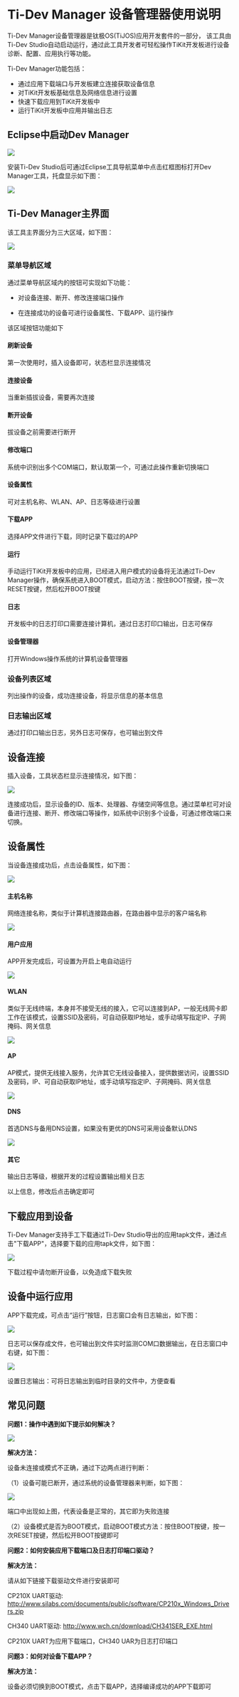 # Ti-Dev Manager 设备管理器使用说明

Ti-Dev Manager设备管理器是钛极OS(TiJOS)应用开发套件的一部分， 该工具由Ti-Dev Studio自动启动运行，通过此工具开发者可轻松操作TiKit开发板进行设备诊断、配置、应用执行等功能。

Ti-Dev Manager功能包括：

- 通过应用下载端口与开发板建立连接获取设备信息
- 对TiKit开发板基础信息及网络信息进行设置
- 快速下载应用到TiKit开发板中
- 运行TiKit开发板中应用并输出日志


## Eclipse中启动Dev Manager

![](.\img\vstools.png)

安装Ti-Dev Studio后可通过Eclipse工具导航菜单中点击红框图标打开Dev Manager工具，托盘显示如下图：

![](.\img\MgrTryicon.png)

## Ti-Dev Manager主界面

该工具主界面分为三大区域，如下图：

![](.\img\toolmain.png)

### 菜单导航区域

通过菜单导航区域内的按钮可实现如下功能：

- 对设备连接、断开、修改连接端口操作

- 在连接成功的设备可进行设备属性、下载APP、运行操作

该区域按钮功能如下

#### 刷新设备

第一次使用时，插入设备即可，状态栏显示连接情况

#### 连接设备

当重新插拔设备，需要再次连接

#### 断开设备

拔设备之前需要进行断开

#### 修改端口

系统中识别出多个COM端口，默认取第一个，可通过此操作重新切换端口

#### 设备属性

可对主机名称、WLAN、AP、日志等级进行设置

#### 下载APP

选择APP文件进行下载，同时记录下载过的APP

#### 运行

手动运行TiKit开发板中的应用，已经进入用户模式的设备将无法通过Ti-Dev Manager操作，确保系统进入BOOT模式，启动方法：按住BOOT按键，按一次RESET按键，然后松开BOOT按键

#### 日志

开发板中的日志打印口需要连接计算机，通过日志打印口输出，日志可保存

#### 设备管理器

打开Windows操作系统的计算机设备管理器

### 设备列表区域

列出操作的设备，成功连接设备，将显示信息的基本信息

### 日志输出区域

通过打印口输出日志，另外日志可保存，也可输出到文件

## 设备连接

插入设备，工具状态栏显示连接情况，如下图：

![](.\img\DevInfo.png)

连接成功后，显示设备的ID、版本、处理器、存储空间等信息。通过菜单栏可对设备进行连接、断开、修改端口等操作，如系统中识别多个设备，可通过修改端口来切换。

## 设备属性

当设备连接成功后，点击设备属性，如下图：

![](.\img\netinfo.png)



#### 主机名称

网络连接名称，类似于计算机连接路由器，在路由器中显示的客户端名称

![](.\img\netinfoUserApp.png)

#### 用户应用

APP开发完成后，可设置为开启上电自动运行

![](.\img\netinfo2.png)

#### WLAN

类似于无线终端，本身并不接受无线的接入，它可以连接到AP，一般无线网卡即工作在该模式，设置SSID及密码，可自动获取IP地址，或手动填写指定IP、子网掩码、网关信息

![](.\img\netinfo3.png)

#### AP

AP模式，提供无线接入服务，允许其它无线设备接入，提供数据访问，设置SSID及密码，IP、可自动获取IP地址，或手动填写指定IP、子网掩码、网关信息

![](.\img\netinfo4.png)

#### DNS

首选DNS与备用DNS设置，如果没有更优的DNS可采用设备默认DNS

![](.\img\netinfo5.png)

#### 其它

输出日志等级，根据开发的过程设置输出相关日志

以上信息，修改后点击确定即可

## 下载应用到设备

Ti-Dev Manager支持手工下载通过Ti-Dev Studio导出的应用tapk文件，通过点击"下载APP"，选择要下载的应用tapk文件，如下图：

![](.\img\appdown.png)

下载过程中请勿断开设备，以免造成下载失败

## 设备中运行应用

APP下载完成，可点击“运行”按钮，日志窗口会有日志输出，如下图：

![](.\img\logs.png)

日志可以保存成文件，也可输出到文件实时监测COM口数据输出，在日志窗口中右键，如下图：

![](.\img\logsmenue.png)

设置日志输出：可将日志输出到临时目录的文件中，方便查看

## 常见问题

**问题1：操作中遇到如下提示如何解决？**

![](.\img\comerror.png)

**解决方法：**

设备未连接或模式不正确，通过下边两点进行判断：

（1）设备可能已断开，通过系统的设备管理器来判断，如下图：

![](.\img\devmgrinfo.png)

端口中出现如上图，代表设备是正常的，其它即为失败连接

（2）设备模式是否为BOOT模式，启动BOOT模式方法：按住BOOT按键，按一次RESET按键，然后松开BOOT按键即可

**问题2：如何安装应用下载端口及日志打印端口驱动？**

**解决方法：**

请从如下链接下载驱动文件进行安装即可

CP210X UART驱动: <http://www.silabs.com/documents/public/software/CP210x_Windows_Drivers.zip>

CH340 UART驱动: <http://www.wch.cn/download/CH341SER_EXE.html>

CP210X UART为应用下载端口，CH340 UAR为日志打印端口

**问题3：如何对设备下载APP？**

**解决方法：**

设备必须切换到BOOT模式，点击下载APP，选择编译成功的APP下载即可



